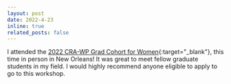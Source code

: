 ```yaml
---
layout: post
date: 2022-4-23
inline: true
related_posts: false
---
```


I attended the [2022 CRA-WP Grad Cohort for Women](https://cra.org/cra-wp/grad-cohort-for-women/){:target="_blank"}, this time in person in New Orleans! It was great to meet fellow graduate students in my field. I would highly recommend anyone eligible to apply to go to this workshop.
